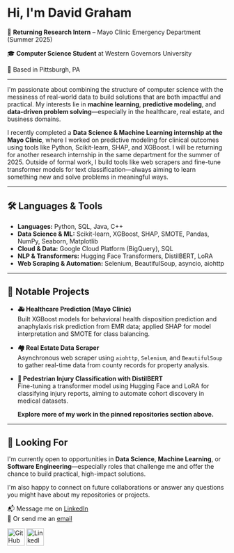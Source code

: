 # Hi, I'm David Graham

🔬 **Returning Research Intern** – Mayo Clinic Emergency Department (Summer 2025) 

🎓 **Computer Science Student** at Western Governors University 

📍 Based in Pittsburgh, PA  
 
---

I'm passionate about combining the structure of computer science with the messiness of real-world data to build solutions that are both impactful and practical. My interests lie in **machine learning**, **predictive modeling**, and **data-driven problem solving**—especially in the healthcare, real estate, and business domains.

I recently completed a **Data Science & Machine Learning internship at the Mayo Clinic**, where I worked on predictive modeling for clinical outcomes using tools like Python, Scikit-learn, SHAP, and XGBoost. I will be returning for another research internship in the same department for the summer of 2025. Outside of formal work, I build tools like web scrapers and fine-tune transformer models for text classification—always aiming to learn something new and solve problems in meaningful ways.

---

## 🛠️ Languages & Tools

- **Languages:** Python, SQL, Java, C++  
- **Data Science & ML:** Scikit-learn, XGBoost, SHAP, SMOTE, Pandas, NumPy, Seaborn, Matplotlib  
- **Cloud & Data:** Google Cloud Platform (BigQuery), SQL  
- **NLP & Transformers:** Hugging Face Transformers, DistilBERT, LoRA  
- **Web Scraping & Automation:** Selenium, BeautifulSoup, asyncio, aiohttp  

---

## 📌 Notable Projects

- **🚑 Healthcare Prediction (Mayo Clinic)**  
  Built XGBoost models for behavioral health disposition prediction and anaphylaxis risk prediction from EMR data; applied SHAP for model interpretation and SMOTE for class balancing.

- **🏘️ Real Estate Data Scraper**  
  Asynchronous web scraper using `aiohttp`, `Selenium`, and `BeautifulSoup` to gather real-time data from county records for property analysis.

- **🤗 Pedestrian Injury Classification with DistilBERT**  
  Fine-tuning a transformer model using Hugging Face and LoRA for classifying injury reports, aiming to automate cohort discovery in medical datasets.

  **Explore more of my work in the pinned repositories section above.**

---

## 🚀 Looking For

I'm currently open to opportunities in **Data Science**, **Machine Learning**, or **Software Engineering**—especially roles that challenge me and offer the chance to build practical, high-impact solutions.

I'm also happy to connect on future collaborations or answer any questions you might have about my repositories or projects.

📬 Message me on [LinkedIn](https://www.linkedin.com/in/davidgraham-cs/)  
📧 Or send me an [email](mailto:davidgraham7447@gmail.com)



[<img src="https://cdn.jsdelivr.net/npm/simple-icons@v3/icons/github.svg" alt="GitHub" height="40"/>](https://github.com/DevJGraham)
[<img src="https://cdn.jsdelivr.net/npm/simple-icons@v3/icons/linkedin.svg" alt="LinkedIn" height="40"/>](https://www.linkedin.com/in/davidgraham-cs/)


